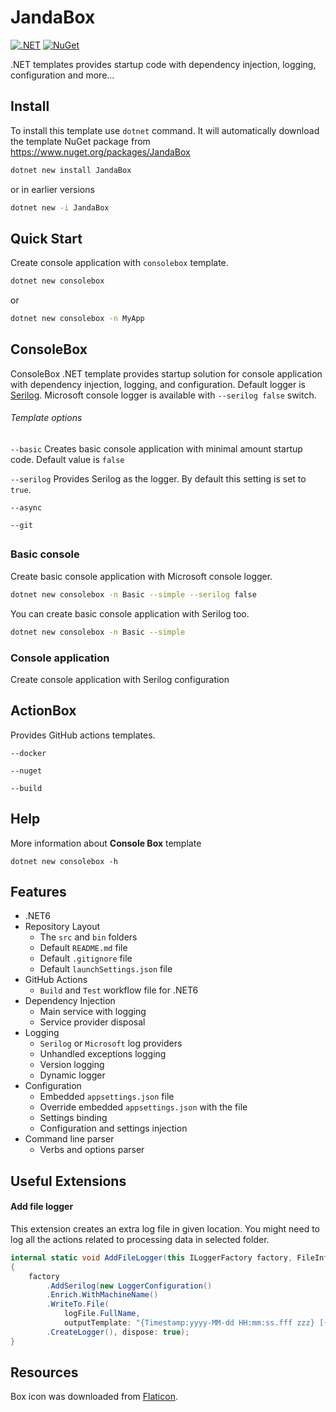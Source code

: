 # JandaBox

[![.NET](https://github.com/Jandini/JandaBox/actions/workflows/build.yml/badge.svg)](https://github.com/Jandini/JandaBox/actions/workflows/build.yml)
[![NuGet](https://github.com/Jandini/JandaBox/actions/workflows/nuget.yml/badge.svg)](https://github.com/Jandini/JandaBox/actions/workflows/nuget.yml)

.NET templates provides startup code with dependency injection, logging, configuration and more...

## Install

To install this template use `dotnet` command. It will automatically download the template NuGet package from https://www.nuget.org/packages/JandaBox

```bash
dotnet new install JandaBox
```

or in earlier versions 
```bash
dotnet new -i JandaBox
```



## Quick Start

Create console application with `consolebox` template.  

```sh
dotnet new consolebox
```

or 

```sh
dotnet new consolebox -n MyApp
```











## ConsoleBox

ConsoleBox .NET template provides startup solution for console application with dependency injection, logging, and configuration. Default logger is [Serilog](https://serilog.net/ ). Microsoft console logger is available with `--serilog false` switch. 

###### Template options

`--basic`	Creates basic console application with minimal amount startup code. Default value is `false`

`--serilog`	Provides Serilog as the logger. By default this setting is set to `true`. 

`--async`

`--git`





## 





### Basic console

Create basic console application with Microsoft console logger. 

```sh
dotnet new consolebox -n Basic --simple --serilog false	
```

You can create basic console application with Serilog too.

```sh
dotnet new consolebox -n Basic --simple
```



### Console application

Create console application with Serilog configuration





## ActionBox

Provides GitHub actions templates. 

`--docker`

`--nuget`

`--build`








## Help

More information about **Console Box** template 

```
dotnet new consolebox -h  
```





## Features

* .NET6
* Repository Layout
  * The `src` and `bin` folders 
  * Default `README.md` file 
  * Default `.gitignore` file
  * Default `launchSettings.json` file
* GitHub Actions
  * `Build` and `Test` workflow file for .NET6
* Dependency Injection
  * Main service with logging
  * Service provider disposal
* Logging
  *  `Serilog`  or `Microsoft` log providers  
  *  Unhandled exceptions logging
  *  Version logging
  *  Dynamic logger
* Configuration
  * Embedded `appsettings.json`  file
  * Override embedded `appsettings.json` with the file
  * Settings binding
  * Configuration and settings injection
* Command line parser
  * Verbs and options parser








## Useful Extensions



#### Add file logger

This extension creates an extra log file in given location. You might need to log all the actions related to processing data in selected folder. 

```c#
internal static void AddFileLogger(this ILoggerFactory factory, FileInfo logFile)
{        
    factory
        .AddSerilog(new LoggerConfiguration()
        .Enrich.WithMachineName()
        .WriteTo.File(
            logFile.FullName, 
            outputTemplate: "{Timestamp:yyyy-MM-dd HH:mm:ss.fff zzz} [{Level:u4}] [{MachineName}] [{SourceContext}] {Message}{NewLine}{Exception}")
        .CreateLogger(), dispose: true);
}
```





## Resources

Box icon was downloaded from [Flaticon](https://www.flaticon.com/free-icon/open-box_869027?term=box&related_id=869027).


